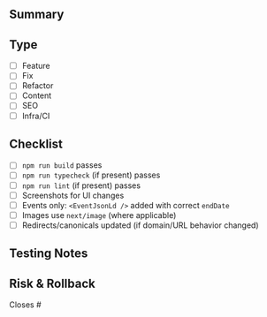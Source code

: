 ## Summary
<!-- WhatÃƒ¢Ã¢â€š¬Ã¢â€ž¢s changing and why. Keep it tight. -->

## Type
- [ ] Feature
- [ ] Fix
- [ ] Refactor
- [ ] Content
- [ ] SEO
- [ ] Infra/CI

## Checklist
- [ ] `npm run build` passes
- [ ] `npm run typecheck` (if present) passes
- [ ] `npm run lint` (if present) passes
- [ ] Screenshots for UI changes
- [ ] Events only: `<EventJsonLd />` added with correct `endDate`
- [ ] Images use `next/image` (where applicable)
- [ ] Redirects/canonicals updated (if domain/URL behavior changed)

## Testing Notes
<!-- How you tested this locally or in preview. -->

## Risk & Rollback
<!-- Risk level, and exactly how to revert if needed. -->

Closes #
